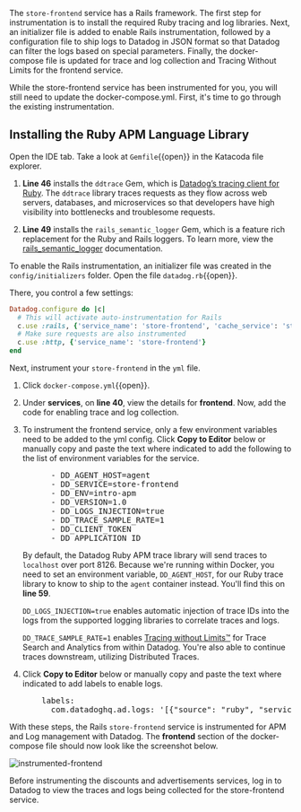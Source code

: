 The `store-frontend` service has a Rails framework. The first step for instrumentation is to install the required Ruby tracing and log libraries. Next, an initializer file is added to enable Rails instrumentation, followed by a configuration file to ship logs to Datadog in JSON format so that Datadog can filter the logs based on special parameters. Finally, the docker-compose file is updated for trace and log collection and Tracing Without Limits for the frontend service.

While the store-frontend service has been instrumented for you, you will still need to update the docker-compose.yml. First, it's time to go through the existing instrumentation.

## Installing the Ruby APM Language Library

Open the IDE tab. Take a look at `Gemfile`{{open}} in the Katacoda file explorer.

1. **Line 46** installs the `ddtrace` Gem, which is [Datadog’s tracing client for Ruby](https://docs.datadoghq.com/tracing/setup/ruby/). The `ddtrace` library traces requests as they flow across web servers, databases, and microservices so that developers have high visibility into bottlenecks and troublesome requests.

1. **Line 49** installs the `rails_semantic_logger` Gem, which is a feature rich replacement for the Ruby and Rails loggers. To learn more, view the [rails_semantic_logger](https://logger.rocketjob.io/) documentation.

To enable the Rails instrumentation, an initializer file was created in the `config/initializers` folder. Open the file `datadog.rb`{{open}}.

There, you control a few settings:

```ruby
Datadog.configure do |c|
  # This will activate auto-instrumentation for Rails
  c.use :rails, {'service_name': 'store-frontend', 'cache_service': 'store-frontend-cache', 'database_service': 'store-frontend-sqlite'}
  # Make sure requests are also instrumented
  c.use :http, {'service_name': 'store-frontend'}
end
```

Next, instrument your `store-frontend` in the `yml` file.

1. Click `docker-compose.yml`{{open}}.

1. Under **services**, on **line 40**, view the details for **frontend**. Now, add the code for enabling trace and log collection.

1. To instrument the frontend service, only a few environment variables need to be added to the yml config. Click **Copy to Editor** below or manually copy and paste the text where indicated to add the following to the list of environment variables for the service.

    <pre class="file" data-filename="docker-compose.yml" data-target="insert" data-marker="# add frontend env variables">
         - DD_AGENT_HOST=agent 
         - DD_SERVICE=store-frontend
         - DD_ENV=intro-apm
         - DD_VERSION=1.0
         - DD_LOGS_INJECTION=true
         - DD_TRACE_SAMPLE_RATE=1
         - DD_CLIENT_TOKEN
         - DD_APPLICATION_ID</pre> 

    By default, the Datadog Ruby APM trace library will send traces to `localhost` over port 8126. Because we're running within Docker, you need to set an environment variable, `DD_AGENT_HOST`, for our Ruby trace library to know to ship to the `agent` container instead. You'll find this on **line 59**.
    
    `DD_LOGS_INJECTION=true` enables automatic injection of trace IDs into the logs from the supported logging libraries to correlate traces and logs. 

    `DD_TRACE_SAMPLE_RATE=1` enables [Tracing without Limits™](https://docs.datadoghq.com/tracing/trace_retention_and_ingestion/) for Trace Search and Analytics from within Datadog. You're also able to continue traces downstream, utilizing Distributed Traces.

1. Click **Copy to Editor** below or manually copy and paste the text where indicated to add labels to enable logs.

    <pre class="file" data-filename="docker-compose.yml" data-target="insert" data-marker="# add frontend log labels">
       labels:
         com.datadoghq.ad.logs: '[{"source": "ruby", "service": "store-frontend"}]'</pre> 

With these steps, the Rails `store-frontend` service is instrumented for APM and Log management with Datadog. The **frontend** section of the docker-compose file should now look like the screenshot below.

  ![instrumented-frontend](instrumentapp2/assets/instrumented-frontend.png)

Before instrumenting the discounts and advertisements services, log in to Datadog to view the traces and logs being collected for the store-frontend service. 